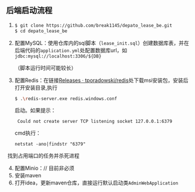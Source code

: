 ## 后端启动流程

1. ```bash
   $ git clone https://github.com/break1145/depato_lease_be.git
   $ cd depato_lease_be
   ```

2. 配置MySQL：使用仓库内的sql脚本（`lease_init.sql`）创建数据库表，并在后端代码的`application.yml`处配置数据库url，如`jdbc:mysql://localhost:3306/${DB}`

   （脚本运行时间可能较长）

3. 配置Redis：在链接[Releases · tporadowski/redis](https://github.com/tporadowski/redis/releases)处下载msi安装包，安装后打开安装目录,执行

   ```bash
   $ .\redis-server.exe redis.windows.conf
   ```

   启动。如果提示：

   ```baxh
    Could not create server TCP listening socket 127.0.0.1:6379
   ```

   cmd执行：

   ```
   netstat -ano|findstr "6379"
   ```

​			找到占用端口的任务并杀死进程

4. 配置Minio：// 目前非必须
5. 安装maven
6. 打开idea，更新maven仓库，直接运行默认启动类`AdminWebApplication`
